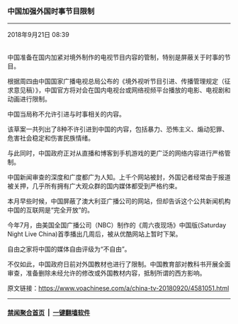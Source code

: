 ### 中国加强外国时事节目限制
------------------------

<div class="published">
 <span class="date" title="中国时间">
  <time datetime="2018-09-21T08:39:27+08:00">
   2018年9月21日 08:39
  </time>
 </span>
</div>
<br/>
<div class="wsw">
 <p>
  中国准备在国内加紧对境外制作的电视节目内容的管制，特别是屏蔽关于时事的节目。
 </p>
 <p>
  根据周四由中国国家广播电视总局公布的《境外视听节目引进、传播管理规定（征求意见稿）》，中国官方将对会在国内电视台或网络视频平台播放的电影、电视剧和动画进行限制。
 </p>
 <p>
  中国当局称不允许引进与时事相关的内容。
 </p>
 <p>
  该草案一共列出了8种不许引进到中国的内容，包括暴力、恐怖主义、煽动犯罪、危害社会稳定和伤害民族情绪。
 </p>
 <p>
  与此同时，中国政府正对从直播和博客到手机游戏的更广泛的网络内容进行严格管制。
 </p>
 <p>
  中国新闻审查的深度和广度都广为人知。上千个网站被封，外国记者经常由于报道被关押，几乎所有拥有广大观众群的国内媒体都受到严格约束。
 </p>
 <p>
  本月早些时候，中国屏蔽了澳大利亚广播公司的网站，但却告诉这个公共新闻机构中国的互联网是“完全开放”的。
 </p>
 <p>
  今年7月，由美国全国广播公司（NBC）制作的《周六夜现场》中国版(Saturday Night Live China)首季播出几周后，被从优酷网站上暂时下架。
 </p>
 <p>
  自由之家将中国的媒体自由评级为“不自由”。
 </p>
 <p>
  不仅如此，中国政府日前对外国教材也进行了限制。中国教育部对教科书开展全面审查，准备删除未经允许的修改或外国教材内容，抵制所谓的西方影响。
 </p>
 <p>
 </p>
</div>

原文链接：https://www.voachinese.com/a/china-tv-20180920/4581051.html


------------------------
#### [禁闻聚合首页](https://github.com/gfw-breaker/banned-news/blob/master/README.md) &nbsp;|&nbsp;  [一键翻墙软件](https://github.com/gfw-breaker/nogfw/blob/master/README.md)